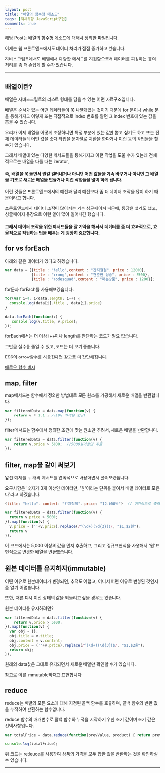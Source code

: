 ```yaml
---
layout: post
title: "배열의 함수형 메소드"
tags: [객체지향 JavaScript구현]
comments: true
---
```

 
해당 Post는 배열의 함수형 메소드에 대해서 정리한 파일입니다.

이제는 웹 프론트엔드에서도 데이터 처리가 점점 증가하고 있습니다.

자바스크립트에서도 배열에서 다양한 메서드를 지원함으로써 데이터를 파싱하는 등의 처리를 좀 더 손쉽게 할 수가 있습니다. 

---

## 배열이란?

배열은 자바스크립트의 리스트 형태를 담을 수 있는 어떤 자료구조입니다.

배열은 순서가 있는 어떤 데이터들이 쭉 나열돼있는 것이기 때문에 for 문이나 while 문을 통해가지고 이렇게 또는 직접적으로 index 번호를 알면 그 index 번호에 있는 값을 뽑을 수 있습니다.

우리가 이제 배열을 어떻게 조정하냐면 특정 부분에 있는 값만 뽑고 싶기도 하고 또는 전체 데이터들의 어떤 값을 숫자 타입을 문자열로 치환을 한다거나 이런 등의 작업들을 할 수가 있습니다.

그래서 배열에 있는 다양한 메서드들을 통해가지고 이런 작업을 도울 수가 있는데 전체적으로는 배열을 다룰 때는 iterator, 

#### 즉, 배열을 쭉 돌면서 뭔갈 걸러내거나 아니면 어떤 값들을 계속 바꾸거나 아니면 그 배열을 기초로 새로운 배열을 만들거나 이런 작업들을 많이 하게 됩니다.

이런 것들은 프론트엔드에서의 예전과 달리 예전보다 좀 더 데이터 조작을 많이 하기 때문이라고 합니다.

프론트엔드에서 데이터 조작이 많아지는 거는 싱글페이지 때문에, 등장을 했기도 했고, 싱글페이지 등장으로 이런 일이 많이 일어나긴 했습니다.

#### 그래서 데이터 조작을 위한 메서드들을 잘 기억을 해놔서 데이터를 좀 더 효과적으로, 효율적으로 작업하는 법을 배우는 게 굉장히 중요합니다.

## for vs forEach

아래와 같은 데이터가 있다고 하겠습니다.

```js
var data = [{title : "hello",content : "간지철철", price : 12000},
            {title : "crong",content : "괜춘한 상품", price : 5500},
            {title : "codesquad",content : "쩌는상품", price : 1200}];
```
for문과 forEach를 사용해보겠습니다.
```js
for(var i=0; i<data.length; i++) {
  console.log(data[i].title , data[i].price)
}

data.forEach(function(v) {
   console.log(v.title, v.price);
});
```
forEach에서는 더 이상 i++이나 length를 판단하는 코드가 필요 없습니다.

그만큼 실수를 줄일 수 있고, 코드는 더 보기 좋습니다.

ES6의 arrow함수를 사용한다면 참고로 더 간단해집니다.

<a href="https://developer.mozilla.org/ko/docs/Web/JavaScript/Reference/Functions/%EC%95%A0%EB%A1%9C%EC%9A%B0_%ED%8E%91%EC%85%98">애로우 함수 예시</a>

## map, filter

map메서드는 함수에서 정의한 방법대로 모든 원소를 가공해서 새로운 배열을 반환합니다.

```js
var filteredData = data.map(function(v) {
    return v * 1.1 ; //10% 가격을 인상!
});
```

filter메서드는 함수에서 정의한 조건에 맞는 원소만 추려서, 새로운 배열을 반환합니다.

```js
var filteredData = data.filter(function(v) {
    return v.price > 5000;  //5000원이상만 추출
});
```
## filter, map을 같이 써보기

앞선 예제를 두 개의 메서드를 연속적으로 사용하면서 풀어보겠습니다.

요구사항은 '숫자가 3개 이상인 데이터만, '원'이라는 단위를 붙여서 배열 데이터로 모은다'라고 하겠습니다.
```js
{title: "hello", content: "간지철철", price: "12,000원"}  // 이런식으로 출력.
```
```js
var filteredData = data.filter(function(v) {
  return v.price > 5000;
}).map(function(v) {
  v.price = (''+v.price).replace(/^(\d+)(\d{3})$/, "$1,$2원");
  return v;
});
```
이 코드에서는 5,000 이상의 값을 먼저 추출하고, 그리고 정규표현식을 사용해서 '원'표현식으로 변경한 배열을 반환했습니다.

## 원본 데이터를 유지하자(immutable)

어떤 이유로 원본데이터가 변경되면, 추적도 어렵고, 어디서 어떤 이유로 변경된 것인지 좀 알기 어렵습니다.

또한, 때론 다시 이전 상태의 값을 되돌리고 싶을 경우도 있습니다.

원본 데이터를 유지하려면?

```js
var filteredData = data.filter(function(v) {
    return v.price > 5000;
}).map(function(v) {
  var obj = {};
  obj.title = v.title;
  obj.content = v.content;
  obj.price = (''+v.price).replace(/^(\d+)(\d{3})$/, "$1,$2원");
  return obj;
});
```
원래의 data값은 그대로 유지되면서 새로운 배열만 확인할 수가 있습니다.

참고로 이를 immutable하다고 표현합니다.

## reduce

reduce는 배열의 모든 요소에 대해 지정된 콜백 함수를 호출하며, 콜백 함수의 반환 값을 누적하여 반환하는 함수입니다.

reduce 함수의 매개변수로 콜백 함수와 누적을 시작하기 위한 초기 값이며 초기 값은 선택사항입니다.
```js
var totalPrice = data.reduce(function(prevValue, product) { return prevValue + product.price; }, 0);

console.log(totalPrice);
```

위 코드는 redeuce를 사용하여 상품의 가격을 모두 합한 값을 반환하는 것을 확인하실 수 있습니다.

---
